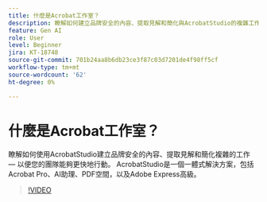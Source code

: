 ```yaml
---
title: 什麼是Acrobat工作室？
description: 瞭解如何建立品牌安全的內容、提取見解和簡化與AcrobatStudio的複雜工作
feature: Gen AI
role: User
level: Beginner
jira: KT-18748
source-git-commit: 701b24aa8b6db23ce3f87c03d7201de4f98ff5cf
workflow-type: tm+mt
source-wordcount: '62'
ht-degree: 0%

---
```


# 什麼是Acrobat工作室？

瞭解如何使用AcrobatStudio建立品牌安全的內容、提取見解和簡化複雜的工作 — 以便您的團隊能夠更快地行動。 AcrobatStudio是一個一體式解決方案，包括Acrobat Pro、AI助理、PDF空間，以及Adobe Express高級。

>[!VIDEO](https://video.tv.adobe.com/v/3475053?quality=12&learn=on&hidetitle=true)
